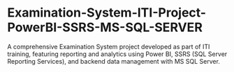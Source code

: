 # Examination-System-ITI-Project-PowerBI-SSRS-MS-SQL-SERVER
A comprehensive Examination System project developed as part of ITI training, featuring reporting and analytics using Power BI, SSRS (SQL Server Reporting Services), and backend data management with MS SQL Server.
